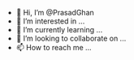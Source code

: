- 👋 Hi, I’m @PrasadGhan
- 👀 I’m interested in ...
- 🌱 I’m currently learning ...
- 💞️ I’m looking to collaborate on ...
- 📫 How to reach me ...

<!---
PrasadGhan/PrasadGhan is a ✨ special ✨ repository because its `README.md` (this file) appears on your GitHub profile.
You can click the Preview link to take a look at your changes.
--->
